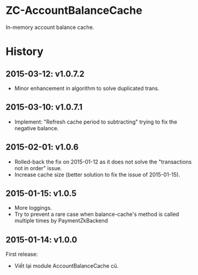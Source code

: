 ZC-AccountBalanceCache
======================

In-memory account balance cache.

History
=======

2015-03-12: v1.0.7.2
--------------------
- Minor enhancement in algorithm to solve duplicated trans.


2015-03-10: v1.0.7.1
--------------------
- Implement: "Refresh cache period to subtracting" trying to fix the negative balance.


2015-02-01: v1.0.6
------------------
- Rolled-back the fix on 2015-01-12 as it does not solve the "transactions not in order" issue.
- Increase cache size (better solution to fix the issue of 2015-01-15).


2015-01-15: v1.0.5
------------------
- More loggings.
- Try to prevent a rare case when balance-cache's method is called multiple times by PaymentZkBackend


2015-01-14: v1.0.0
------------------
First release:

- Viết lại module AccountBalanceCache cũ.
